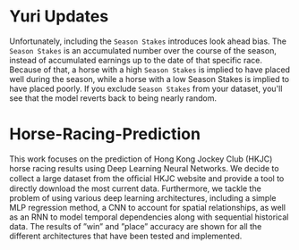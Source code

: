 # Yuri Updates

Unfortunately, including the `Season Stakes` introduces look ahead bias. The `Season Stakes` is an accumulated number over the course of the season, instead of accumulated earnings up to the date of that specific race. Because of that, a horse with a high `Season Stakes` is implied to have placed well during the season, while a horse with a low Season Stakes is implied to have placed poorly. If you exclude `Season Stakes` from your dataset, you'll see that the model reverts back to being nearly random.

# Horse-Racing-Prediction
This work focuses on the prediction of Hong Kong Jockey Club (HKJC) horse racing results using Deep Learning Neural Networks. We decide to collect a large dataset from the ofﬁcial HKJC website and provide a tool to directly download the most current data. Furthermore, we tackle the problem of using various deep learning architectures, including a simple MLP regression method, a CNN to account for spatial relationships, as well as an RNN to model temporal dependencies along with sequential historical data. The results of ”win” and ”place” accuracy are shown for all the different architectures that have been tested and implemented.
